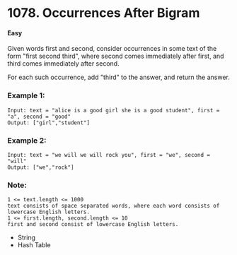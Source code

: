 # 1078. Occurrences After Bigram
#### Easy

Given words first and second, consider occurrences in some text of the form "first second third", where second comes immediately after first, and third comes immediately after second.

For each such occurrence, add "third" to the answer, and return the answer.

### Example 1:

```
Input: text = "alice is a good girl she is a good student", first = "a", second = "good"
Output: ["girl","student"]
```

### Example 2:

```
Input: text = "we will we will rock you", first = "we", second = "will"
Output: ["we","rock"]
```
 

### Note:

```
1 <= text.length <= 1000
text consists of space separated words, where each word consists of lowercase English letters.
1 <= first.length, second.length <= 10
first and second consist of lowercase English letters.
```

* String
* Hash Table